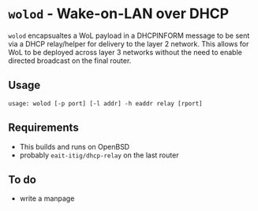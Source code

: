 # `wolod` - Wake-on-LAN over DHCP

`wolod` encapsualtes a WoL payload in a DHCPINFORM message to be
sent via a DHCP relay/helper for delivery to the layer 2 network.
This allows for WoL to be deployed across layer 3 networks without
the need to enable directed broadcast on the final router.

## Usage

```
usage: wolod [-p port] [-l addr] -h eaddr relay [rport]
```

## Requirements

- This builds and runs on OpenBSD
- probably `eait-itig/dhcp-relay` on the last router

## To do

- write a manpage
